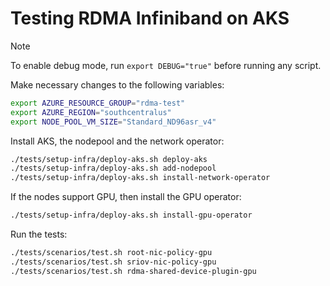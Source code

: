 # Testing RDMA Infiniband on AKS

> [!NOTE]
> To enable debug mode, run `export DEBUG="true"` before running any script.

Make necessary changes to the following variables:

```bash
export AZURE_RESOURCE_GROUP="rdma-test"
export AZURE_REGION="southcentralus"
export NODE_POOL_VM_SIZE="Standard_ND96asr_v4"
```

Install AKS, the nodepool and the network operator:

```bash
./tests/setup-infra/deploy-aks.sh deploy-aks
./tests/setup-infra/deploy-aks.sh add-nodepool
./tests/setup-infra/deploy-aks.sh install-network-operator
```

If the nodes support GPU, then install the GPU operator:

```bash
./tests/setup-infra/deploy-aks.sh install-gpu-operator
```

Run the tests:

```bash
./tests/scenarios/test.sh root-nic-policy-gpu
./tests/scenarios/test.sh sriov-nic-policy-gpu
./tests/scenarios/test.sh rdma-shared-device-plugin-gpu
```
